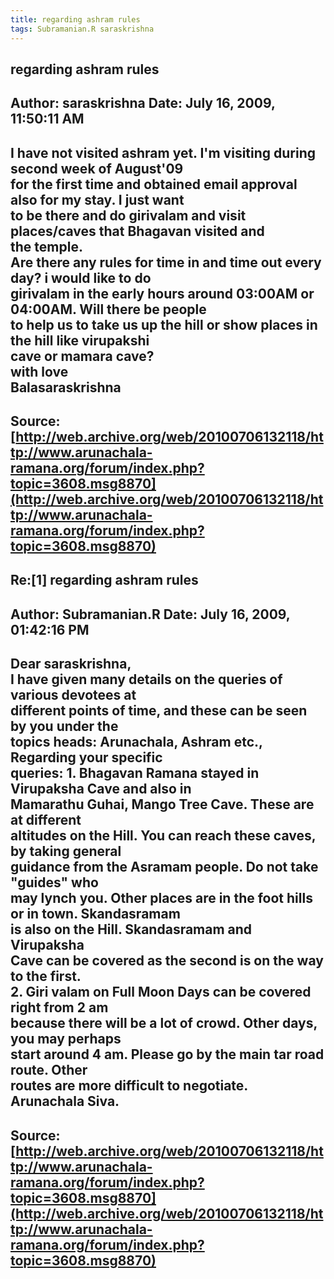 ```yaml
--- 
title: regarding ashram rules   
tags: Subramanian.R saraskrishna  
---  
```

## regarding ashram rules  
Author: saraskrishna        Date: July 16, 2009, 11:50:11 AM  
---  
I have not visited ashram yet. I'm visiting during second week of August'09  
for the first time and obtained email approval also for my stay. I just want  
to be there and do girivalam and visit places/caves that Bhagavan visited and  
the temple.   
Are there any rules for time in and time out every day? i would like to do  
girivalam in the early hours around 03:00AM or 04:00AM. Will there be people  
to help us to take us up the hill or show places in the hill like virupakshi  
cave or mamara cave?   
with love   
Balasaraskrishna
 ---  
Source:[http://web.archive.org/web/20100706132118/http://www.arunachala-ramana.org/forum/index.php?topic=3608.msg8870](http://web.archive.org/web/20100706132118/http://www.arunachala-ramana.org/forum/index.php?topic=3608.msg8870)   
---  

## Re:[1] regarding ashram rules  
Author: Subramanian.R       Date: July 16, 2009, 01:42:16 PM  
---  
Dear saraskrishna,   
I have given many details on the queries of various devotees at   
different points of time, and these can be seen by you under the   
topics heads: Arunachala, Ashram etc., Regarding your specific   
queries: 1\. Bhagavan Ramana stayed in Virupaksha Cave and also in   
Mamarathu Guhai, Mango Tree Cave. These are at different   
altitudes on the Hill. You can reach these caves, by taking general   
guidance from the Asramam people. Do not take "guides" who   
may lynch you. Other places are in the foot hills or in town. Skandasramam  
is also on the Hill. Skandasramam and Virupaksha   
Cave can be covered as the second is on the way to the first.   
2\. Giri valam on Full Moon Days can be covered right from 2 am   
because there will be a lot of crowd. Other days, you may perhaps   
start around 4 am. Please go by the main tar road route. Other   
routes are more difficult to negotiate.   
Arunachala Siva.
 ---  
Source:[http://web.archive.org/web/20100706132118/http://www.arunachala-ramana.org/forum/index.php?topic=3608.msg8870](http://web.archive.org/web/20100706132118/http://www.arunachala-ramana.org/forum/index.php?topic=3608.msg8870)   
---  

